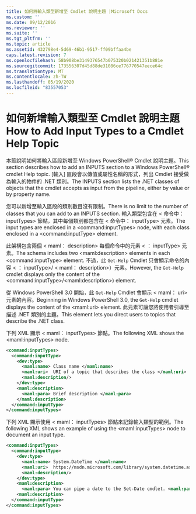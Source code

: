 ```yaml
---
title: 如何將輸入類型新增至 Cmdlet 說明主題 |Microsoft Docs
ms.custom: ''
ms.date: 09/12/2016
ms.reviewer: ''
ms.suite: ''
ms.tgt_pltfrm: ''
ms.topic: article
ms.assetid: 432798e4-5d69-46b1-9517-ff09bffaa4be
caps.latest.revision: 7
ms.openlocfilehash: 58b908be3149376547b075320b021421351b881e
ms.sourcegitcommit: 173556307d45d88de31086ce776770547eece64c
ms.translationtype: MT
ms.contentlocale: zh-TW
ms.lasthandoff: 05/19/2020
ms.locfileid: "83557053"
---
```

# <a name="how-to-add-input-types-to-a-cmdlet-help-topic"></a><span data-ttu-id="eefb9-102">如何新增輸入類型至 Cmdlet 說明主題</span><span class="sxs-lookup"><span data-stu-id="eefb9-102">How to Add Input Types to a Cmdlet Help Topic</span></span>

<span data-ttu-id="eefb9-103">本節說明如何將輸入區段新增至 Windows PowerShell® Cmdlet 說明主題。</span><span class="sxs-lookup"><span data-stu-id="eefb9-103">This section describes how to add an INPUTS section to a Windows PowerShell® cmdlet Help topic.</span></span> <span data-ttu-id="eefb9-104">[輸入] 區段會以傳值或屬性名稱的形式，列出 Cmdlet 接受做為輸入的物件的 .NET 類別。</span><span class="sxs-lookup"><span data-stu-id="eefb9-104">The INPUTS section lists the .NET classes of objects that the cmdlet accepts as input from the pipeline, either by value or by property name.</span></span>

<span data-ttu-id="eefb9-105">您可以新增至輸入區段的類別數目沒有限制。</span><span class="sxs-lookup"><span data-stu-id="eefb9-105">There is no limit to the number of classes that you can add to an INPUTS section.</span></span> <span data-ttu-id="eefb9-106">輸入類型包含在 \< 命令中： inputTypes> 節點，其中每個類別都包含在 \< 命令中： inputType> 元素。</span><span class="sxs-lookup"><span data-stu-id="eefb9-106">The input types are enclosed in a \<command:inputTypes> node, with each class enclosed in a  \<command:inputType> element.</span></span>

<span data-ttu-id="eefb9-107">此架構包含兩個 \< maml： description> 每個命令中的元素 \< ： inputType> 元素。</span><span class="sxs-lookup"><span data-stu-id="eefb9-107">The schema includes two \<maml:description> elements in each \<command:inputType> element.</span></span> <span data-ttu-id="eefb9-108">不過，此 `Get-Help` Cmdlet 只會顯示命令的內容 \< ： inputType>/ \< maml： description>）元素。</span><span class="sxs-lookup"><span data-stu-id="eefb9-108">However, the `Get-Help` cmdlet displays only the content of the \<command:inputType>/\<maml:description>) element.</span></span>

<span data-ttu-id="eefb9-109">從 Windows PowerShell 3.0 開始，此 `Get-Help` Cmdlet 會顯示 \< maml： uri> 元素的內容。</span><span class="sxs-lookup"><span data-stu-id="eefb9-109">Beginning in Windows PowerShell 3.0, the `Get-Help` cmdlet displays the content of the \<maml:uri> element.</span></span> <span data-ttu-id="eefb9-110">此元素可讓您將使用者引導至描述 .NET 類別的主題。</span><span class="sxs-lookup"><span data-stu-id="eefb9-110">This element lets you direct users to topics that describe the .NET class.</span></span>

<span data-ttu-id="eefb9-111">下列 XML 顯示 \< maml： inputTypes> 節點。</span><span class="sxs-lookup"><span data-stu-id="eefb9-111">The following XML shows the \<maml:inputTypes> node.</span></span>

```xml
<command:inputTypes>
  <command:inputType>
    <dev:type>
      <maml:name> Class name </maml:name>
      <maml:uri>  URI of a topic that describes the class </maml:uri>
      <maml:description/>
    </dev:type>
    <maml:description>
      <maml:para> Brief description </maml:para>
    </maml:description>
  </command:inputType>
</command:inputTypes>
```

<span data-ttu-id="eefb9-112">下列 XML 顯示使用 \< maml： inputTypes> 節點來記錄輸入類型的範例。</span><span class="sxs-lookup"><span data-stu-id="eefb9-112">The following XML shows an example of using the \<maml:inputTypes> node to document an input type.</span></span>

```xml
<command:inputTypes>
  <command:inputType>
    <dev:type>
      <maml:name> System.DateTime </maml:name>
      <maml:uri>  https://msdn.microsoft.com/library/system.datetime.aspx </maml:uri>
      <maml:description/>
    </dev:type>
    <maml:description>
      <maml:para> You can pipe a date to the Set-Date cmdlet. <maml:para>
    <maml:description>
  </command:inputType>
</command:inputTypes>
```
